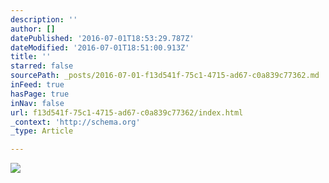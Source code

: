 ```yaml
---
description: ''
author: []
datePublished: '2016-07-01T18:53:29.787Z'
dateModified: '2016-07-01T18:51:00.913Z'
title: ''
starred: false
sourcePath: _posts/2016-07-01-f13d541f-75c1-4715-ad67-c0a839c77362.md
inFeed: true
hasPage: true
inNav: false
url: f13d541f-75c1-4715-ad67-c0a839c77362/index.html
_context: 'http://schema.org'
_type: Article

---
```

![](https://the-grid-user-content.s3-us-west-2.amazonaws.com/069ff353-ccc3-44c5-93be-60c5465206ad.jpg)